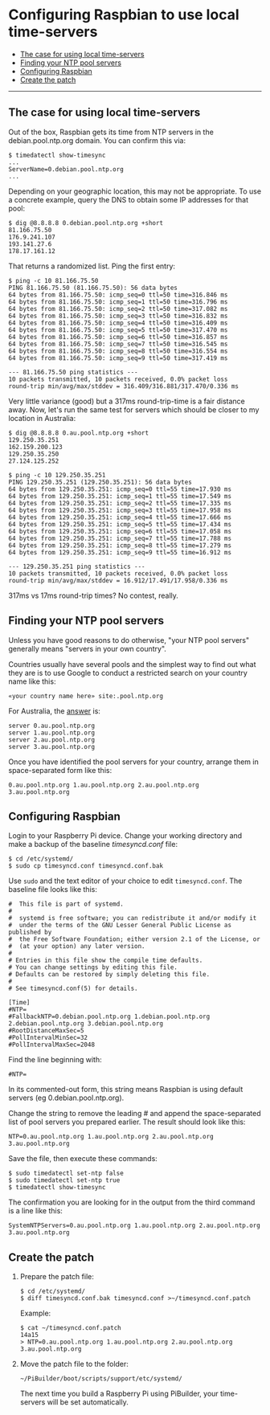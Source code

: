 # Configuring Raspbian to use local time-servers

- [The case for using local time-servers](#theCase)
- [Finding your NTP pool servers](#findNTPservers)
- [Configuring Raspbian](#configRPi)
- [Create the patch](#createPatch)

<hr>

## <a name="theCase"> The case for using local time-servers </a>

Out of the box, Raspbian gets its time from NTP servers in the debian.pool.ntp.org domain. You can confirm this via:

```
$ timedatectl show-timesync
...
ServerName=0.debian.pool.ntp.org
...
``` 

Depending on your geographic location, this may not be appropriate. To use a concrete example, query the DNS to obtain some IP addresses for that pool:

```
$ dig @8.8.8.8 0.debian.pool.ntp.org +short
81.166.75.50
176.9.241.107
193.141.27.6
178.17.161.12
```

That returns a randomized list. Ping the first entry:

```
$ ping -c 10 81.166.75.50
PING 81.166.75.50 (81.166.75.50): 56 data bytes
64 bytes from 81.166.75.50: icmp_seq=0 ttl=50 time=316.846 ms
64 bytes from 81.166.75.50: icmp_seq=1 ttl=50 time=316.796 ms
64 bytes from 81.166.75.50: icmp_seq=2 ttl=50 time=317.082 ms
64 bytes from 81.166.75.50: icmp_seq=3 ttl=50 time=316.832 ms
64 bytes from 81.166.75.50: icmp_seq=4 ttl=50 time=316.409 ms
64 bytes from 81.166.75.50: icmp_seq=5 ttl=50 time=317.470 ms
64 bytes from 81.166.75.50: icmp_seq=6 ttl=50 time=316.857 ms
64 bytes from 81.166.75.50: icmp_seq=7 ttl=50 time=316.545 ms
64 bytes from 81.166.75.50: icmp_seq=8 ttl=50 time=316.554 ms
64 bytes from 81.166.75.50: icmp_seq=9 ttl=50 time=317.419 ms

--- 81.166.75.50 ping statistics ---
10 packets transmitted, 10 packets received, 0.0% packet loss
round-trip min/avg/max/stddev = 316.409/316.881/317.470/0.336 ms
```

Very little variance (good) but a 317ms round-trip-time is a fair distance away. Now, let's run the same test for servers which should be closer to my location in Australia:

```
$ dig @8.8.8.8 0.au.pool.ntp.org +short
129.250.35.251
162.159.200.123
129.250.35.250
27.124.125.252

$ ping -c 10 129.250.35.251
PING 129.250.35.251 (129.250.35.251): 56 data bytes
64 bytes from 129.250.35.251: icmp_seq=0 ttl=55 time=17.930 ms
64 bytes from 129.250.35.251: icmp_seq=1 ttl=55 time=17.549 ms
64 bytes from 129.250.35.251: icmp_seq=2 ttl=55 time=17.335 ms
64 bytes from 129.250.35.251: icmp_seq=3 ttl=55 time=17.958 ms
64 bytes from 129.250.35.251: icmp_seq=4 ttl=55 time=17.666 ms
64 bytes from 129.250.35.251: icmp_seq=5 ttl=55 time=17.434 ms
64 bytes from 129.250.35.251: icmp_seq=6 ttl=55 time=17.058 ms
64 bytes from 129.250.35.251: icmp_seq=7 ttl=55 time=17.788 ms
64 bytes from 129.250.35.251: icmp_seq=8 ttl=55 time=17.279 ms
64 bytes from 129.250.35.251: icmp_seq=9 ttl=55 time=16.912 ms

--- 129.250.35.251 ping statistics ---
10 packets transmitted, 10 packets received, 0.0% packet loss
round-trip min/avg/max/stddev = 16.912/17.491/17.958/0.336 ms
```

317ms vs 17ms round-trip times? No contest, really.

## <a name="findNTPservers"> Finding your NTP pool servers </a>

Unless you have good reasons to do otherwise, "your NTP pool servers" generally means "servers in your own country".

Countries usually have several pools and the simplest way to find out what they are is to use Google to conduct a restricted search on your country name like this:

```
«your country name here» site:.pool.ntp.org
```

For Australia, the [answer](https://www.pool.ntp.org/zone/au) is:

```
server 0.au.pool.ntp.org
server 1.au.pool.ntp.org
server 2.au.pool.ntp.org
server 3.au.pool.ntp.org
```

Once you have identified the pool servers for your country, arrange them in space-separated form like this:

```
0.au.pool.ntp.org 1.au.pool.ntp.org 2.au.pool.ntp.org 3.au.pool.ntp.org
```

## <a name="configRPi"> Configuring Raspbian </a>

Login to your Raspberry Pi device. Change your working directory and make a backup of the baseline *timesyncd.conf* file:

```
$ cd /etc/systemd/
$ sudo cp timesyncd.conf timesyncd.conf.bak
```

Use `sudo` and the text editor of your choice to edit `timesyncd.conf`. The baseline file looks like this:

```
#  This file is part of systemd.
#
#  systemd is free software; you can redistribute it and/or modify it
#  under the terms of the GNU Lesser General Public License as published by
#  the Free Software Foundation; either version 2.1 of the License, or
#  (at your option) any later version.
#
# Entries in this file show the compile time defaults.
# You can change settings by editing this file.
# Defaults can be restored by simply deleting this file.
#
# See timesyncd.conf(5) for details.

[Time]
#NTP=
#FallbackNTP=0.debian.pool.ntp.org 1.debian.pool.ntp.org 2.debian.pool.ntp.org 3.debian.pool.ntp.org
#RootDistanceMaxSec=5
#PollIntervalMinSec=32
#PollIntervalMaxSec=2048
```

Find the line beginning with:

```
#NTP=
```

In its commented-out form, this string means Raspbian is using default servers (eg 0.debian.pool.ntp.org).

Change the string to remove the leading \# and append the space-separated list of pool servers you prepared earlier. The result should look like this:

```
NTP=0.au.pool.ntp.org 1.au.pool.ntp.org 2.au.pool.ntp.org 3.au.pool.ntp.org
```

Save the file, then execute these commands:

```
$ sudo timedatectl set-ntp false
$ sudo timedatectl set-ntp true
$ timedatectl show-timesync
```

The confirmation you are looking for in the output from the third command is a line like this:

```
SystemNTPServers=0.au.pool.ntp.org 1.au.pool.ntp.org 2.au.pool.ntp.org 3.au.pool.ntp.org
```

## <a name="createPatch"> Create the patch </a>

1. Prepare the patch file:

	```
	$ cd /etc/systemd/
	$ diff timesyncd.conf.bak timesyncd.conf >~/timesyncd.conf.patch
	```

	Example:

	```
	$ cat ~/timesyncd.conf.patch
	14a15
	> NTP=0.au.pool.ntp.org 1.au.pool.ntp.org 2.au.pool.ntp.org 3.au.pool.ntp.org
	```

2. Move the patch file to the folder:

	```
	~/PiBuilder/boot/scripts/support/etc/systemd/
	```

	The next time you build a Raspberry Pi using PiBuilder, your time-servers will be set automatically.
